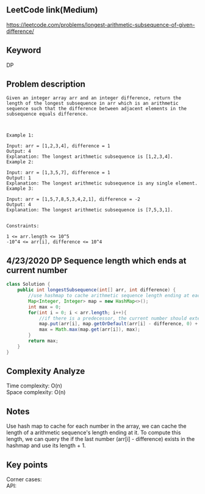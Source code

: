 ## LeetCode link(Medium)
https://leetcode.com/problems/longest-arithmetic-subsequence-of-given-difference/

## Keyword
DP

## Problem description
```
Given an integer array arr and an integer difference, return the length of the longest subsequence in arr which is an arithmetic sequence such that the difference between adjacent elements in the subsequence equals difference.

 

Example 1:

Input: arr = [1,2,3,4], difference = 1
Output: 4
Explanation: The longest arithmetic subsequence is [1,2,3,4].
Example 2:

Input: arr = [1,3,5,7], difference = 1
Output: 1
Explanation: The longest arithmetic subsequence is any single element.
Example 3:

Input: arr = [1,5,7,8,5,3,4,2,1], difference = -2
Output: 4
Explanation: The longest arithmetic subsequence is [7,5,3,1].
 

Constraints:

1 <= arr.length <= 10^5
-10^4 <= arr[i], difference <= 10^4
```
## 4/23/2020 DP Sequence length which ends at current number

```java
class Solution {
    public int longestSubsequence(int[] arr, int difference) {
        //use hashmap to cache arithmetic sequence length ending at each number
        Map<Integer, Integer> map = new HashMap<>();
        int max = 0;
        for(int i = 0; i < arr.length; i++){
            //if there is a predecessor, the current number should extend that sequence
            map.put(arr[i], map.getOrDefault(arr[i] - difference, 0) + 1);
            max = Math.max(map.get(arr[i]), max);
        }
        return max;
    }
}
```

## Complexity Analyze
Time complexity: O(n)\
Space complexity: O(n)

## Notes
Use hash map to cache for each number in the array, we can cache the length of a arithmetic sequence's length ending at it. To compute this length, we can query the if the last number (arr[i] - difference) exists in the hashmap and use its length + 1.

## Key points
Corner cases: \
API: